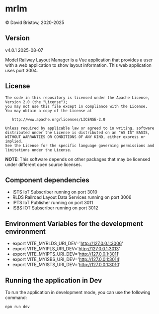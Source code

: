 # mrlm

&copy; David Bristow, 2020-2025

## Version
v4.0.1 2025-08-07


Model Railway Layout Manager is a Vue application that provides a user with a web application to show layout information.  This web application uses port 3004.

## License

    The code in this repository is licensed under the Apache License, Version 2.0 (the "License");
    you may not use this file except in compliance with the License.
    You may obtain a copy of the License at

       http://www.apache.org/licenses/LICENSE-2.0

    Unless required by applicable law or agreed to in writing, software
    distributed under the License is distributed on an "AS IS" BASIS,
    WITHOUT WARRANTIES OR CONDITIONS OF ANY KIND, either express or implied.
    See the License for the specific language governing permissions and
    limitations under the License.

**NOTE**: This software depends on other packages that may be licensed under different open source licenses.

## Component dependencies

* ISTS IoT Subscriber running on port 3010
* RLDS Railroad Layout Data Services running on port 3006
* IPTS IoT Publisher running on port 3011
* ISBS IOT Subscriber running on port 3012

## Environment Variables for the development environment

* export VITE_MYRLDS_URI_DEV='http://127.0.0.1:3006'
* export VITE_MYIPLS_URI_DEV='http://127.0.0.1:3013'
* export VITE_MYIPTS_URI_DEV='http://127.0.0.1:3011'
* export VITE_MYISBS_URI_DEV='http://127.0.0.1:3014'
* export VITE_MYISTS_URI_DEV='http://127.0.0.1:3010'

## Running the application in Dev
To run the application in development mode, you can use the following command:

```bash
npm run dev
```
